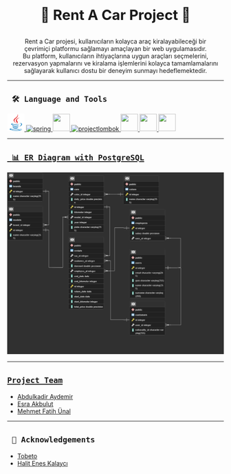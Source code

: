 # <div align="center"><h3> 🚥 Rent A Car Project 🚥</h3> </div>

<p align="center">Rent a Car projesi, kullanıcıların kolayca araç kiralayabileceği bir <br> çevrimiçi platformu sağlamayı amaçlayan bir web uygulamasıdır. <br> Bu platform, kullanıcıların ihtiyaçlarına uygun araçları seçmelerini, <br> rezervasyon yapmalarını ve kiralama işlemlerini kolayca tamamlamalarını <br> sağlayarak kullanıcı dostu bir deneyim sunmayı hedeflemektedir.</p>

---

## ` 🛠️ Language and Tools` 
<p align="left"> <a href="https://www.java.com" target="_blank"> <img src="https://raw.githubusercontent.com/devicons/devicon/master/icons/java/java-original.svg" alt="java" width="40" height="40"/> </a> <a href="https://spring.io/" target="_blank"> <img src="https://www.vectorlogo.zone/logos/springio/springio-icon.svg" alt="spring" width="40" height="40"/> </a>
<a href="https://www.postgresql.org/" target="_blank"> <img src="https://upload.wikimedia.org/wikipedia/commons/2/29/Postgresql_elephant.svg" width="40"height="40"/>
<a href="https://projectlombok.org/" target="_blank"> <img src="https://avatars.githubusercontent.com/u/45949248?s=200&v=4" alt="projectlombok" width="40" height="40"/> 
<a href="https://hibernate.org/" target="_blank"> <img src="https://cdn.freebiesupply.com/logos/large/2x/hibernate-logo-png-transparent.png" width="40" height="40"/> 
<a href="https://swagger.io/" target="_blank"> <img src="https://seeklogo.com/images/S/swagger-logo-A49F73BAF4-seeklogo.com.png" width="40" height="40"/> 
<a href="https://spring.io/projects/spring-data-jpa" target="_blank"> <img src="https://huongdanjava.com/wp-content/uploads/2018/01/spring-data.png" width="40"height="40"/>
</p>

---

## ` 📊 ER Diagram with PostgreSQL`

<p align="center"><img src="rentACar/src/main/images/Rent-A-Car-ERD.png" alt="erd"></p>

---

## `Project Team`

- [Abdulkadir Aydemir](https://github.com/AbdulkadirAydemir)
- [Esra Akbulut](https://github.com/esrasrtkara)
- [Mehmet Fatih Ünal](https://github.com/mfu97)

---

## ` 🙏 Acknowledgements`

- [Tobeto](https://tobeto.com/)
- [Halit Enes Kalaycı](https://github.com/halitkalayci)